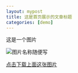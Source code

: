 ```yaml
---
layout: mypost
title: 这是首页展示的文章标题
categories: [demo]
---
```




这是一个图片

![图片名称随便写](C:\Users\zjc\Desktop\demo.png)

[点击下载上面这张图片](demo.png)
